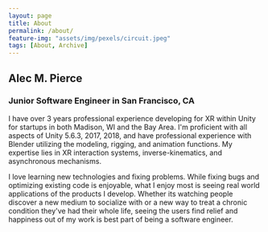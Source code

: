 ```yaml
---
layout: page
title: About
permalink: /about/
feature-img: "assets/img/pexels/circuit.jpeg"
tags: [About, Archive]
---
```


## Alec M. Pierce
### Junior Software Engineer in San Francisco, CA  

I have over 3 years professional experience developing for XR within Unity for startups in both Madison, WI and the Bay Area. I'm proficient with all aspects of Unity 5.6.3, 2017, 2018, and have professional experience with Blender utilizing the modeling, rigging, and animation functions. My expertise lies in XR interaction systems, inverse-kinematics, and asynchronous mechanisms.  

I love learning new technologies and fixing problems. While fixing bugs and optimizing existing code is enjoyable, what I enjoy most is seeing real world applications of the products I develop. Whether its watching people discover a new medium to socialize with or a new way to treat a chronic condition they've had their whole life, seeing the users find relief and happiness out of my work is best part of being a software engineer.